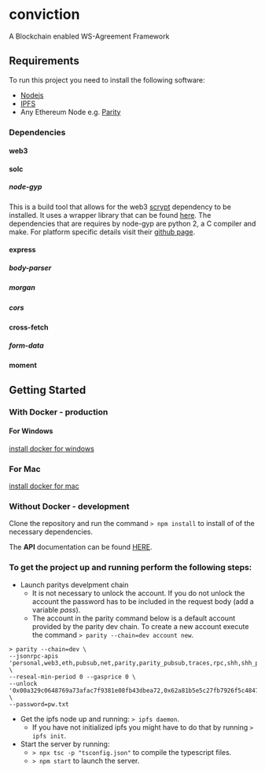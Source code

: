 # conviction

A Blockchain enabled WS-Agreement Framework

## Requirements

To run this project you need to install the following software:

* [Nodejs](https://nodejs.org)
* [IPFS](https://ipfs.io)
* Any Ethereum Node e.g. [Parity](https://parity.io)

### Dependencies

#### web3
#### solc
##### node-gyp
This is a build tool that allows for the web3 [scrypt](https://www.tarsnap.com/scrypt.html) dependency to be installed. It uses a wrapper library that can be found [here](https://www.npmjs.com/package/scrypt). The dependencies that are requires by node-gyp are python 2, a C compiler and make. For platform specific details visit their [github page](https://github.com/nodejs/node-gyp).
#### express
##### body-parser
##### morgan
##### cors
#### cross-fetch
##### form-data
#### moment

## Getting Started

### With Docker - production

#### For Windows
[install docker for windows](https://docs.docker.com/docker-for-windows/install/)

### For Mac
[install docker for mac](https://docs.docker.com/docker-for-mac/install/)


### Without Docker - development

Clone the repository and run the command `> npm install` to install of of the necessary dependencies.

The **API** documentation can be found [HERE](https://documenter.getpostman.com/view/506234/RWaKU9XG#0ee83dff-4923-4ca3-9e30-f28491ff7a4a).

### To get the project up and running perform the following steps:
* Launch paritys develpment chain
  * It is not necessary to unlock the account. If you do not unlock the account the password has to be included in the request body (add a variable *pass*).
  * The account in the parity command below is a default account provided by the parity dev chain. To create a new account execute the command `> parity --chain=dev account new`.

```
> parity --chain=dev \ 
--jsonrpc-apis 'personal,web3,eth,pubsub,net,parity,parity_pubsub,traces,rpc,shh,shh_pubsub' \
--reseal-min-period 0 --gasprice 0 \ 
--unlock '0x00a329c0648769a73afac7f9381e08fb43dbea72,0x62a81b5e5c27fb7926f5c4847d5269dffc5128a5' \
--password=pw.txt
```

* Get the ipfs node up and running: `> ipfs daemon`. 
  * If you have not initialized ipfs you might have to do that by running `> ipfs init`.
* Start the server by running:
  * `> npx tsc -p "tsconfig.json"` to compile the typescript files.
  * `> npm start` to launch the server.







